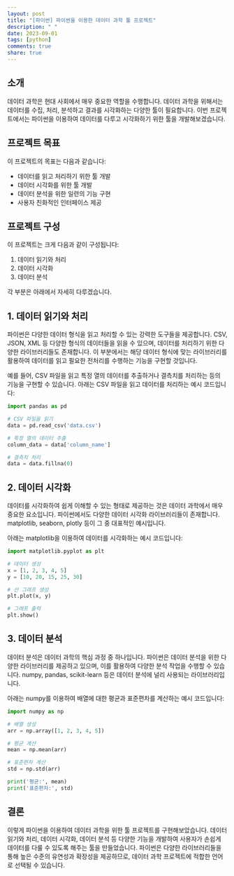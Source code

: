 ```yaml
---
layout: post
title: "[파이썬] 파이썬을 이용한 데이터 과학 툴 프로젝트"
description: " "
date: 2023-09-01
tags: [python]
comments: true
share: true
---
```


## 소개
데이터 과학은 현대 사회에서 매우 중요한 역할을 수행합니다. 데이터 과학을 위해서는 데이터를 수집, 처리, 분석하고 결과를 시각화하는 다양한 툴이 필요합니다. 이번 프로젝트에서는 파이썬을 이용하여 데이터를 다루고 시각화하기 위한 툴을 개발해보겠습니다.

## 프로젝트 목표
이 프로젝트의 목표는 다음과 같습니다:
- 데이터를 읽고 처리하기 위한 툴 개발
- 데이터 시각화를 위한 툴 개발
- 데이터 분석을 위한 일련의 기능 구현
- 사용자 친화적인 인터페이스 제공

## 프로젝트 구성
이 프로젝트는 크게 다음과 같이 구성됩니다:

1. 데이터 읽기와 처리
2. 데이터 시각화
3. 데이터 분석

각 부분은 아래에서 자세히 다루겠습니다.

## 1. 데이터 읽기와 처리
파이썬은 다양한 데이터 형식을 읽고 처리할 수 있는 강력한 도구들을 제공합니다. CSV, JSON, XML 등 다양한 형식의 데이터들을 읽을 수 있으며, 데이터를 처리하기 위한 다양한 라이브러리들도 존재합니다. 이 부분에서는 해당 데이터 형식에 맞는 라이브러리를 활용하여 데이터를 읽고 필요한 전처리를 수행하는 기능을 구현할 것입니다.

예를 들어, CSV 파일을 읽고 특정 열의 데이터를 추출하거나 결측치를 처리하는 등의 기능을 구현할 수 있습니다. 아래는 CSV 파일을 읽고 데이터를 처리하는 예시 코드입니다:

```python
import pandas as pd

# CSV 파일을 읽기
data = pd.read_csv('data.csv')

# 특정 열의 데이터 추출
column_data = data['column_name']

# 결측치 처리
data = data.fillna(0)
```

## 2. 데이터 시각화
데이터를 시각화하여 쉽게 이해할 수 있는 형태로 제공하는 것은 데이터 과학에서 매우 중요한 요소입니다. 파이썬에서도 다양한 데이터 시각화 라이브러리들이 존재합니다. matplotlib, seaborn, plotly 등이 그 중 대표적인 예시입니다.

아래는 matplotlib을 이용하여 데이터를 시각화하는 예시 코드입니다:

```python
import matplotlib.pyplot as plt

# 데이터 생성
x = [1, 2, 3, 4, 5]
y = [10, 20, 15, 25, 30]

# 선 그래프 생성
plt.plot(x, y)

# 그래프 출력
plt.show()
```

## 3. 데이터 분석
데이터 분석은 데이터 과학의 핵심 과정 중 하나입니다. 파이썬은 데이터 분석을 위한 다양한 라이브러리를 제공하고 있으며, 이를 활용하여 다양한 분석 작업을 수행할 수 있습니다. numpy, pandas, scikit-learn 등은 데이터 분석에 널리 사용되는 라이브러리입니다.

아래는 numpy를 이용하여 배열에 대한 평균과 표준편차를 계산하는 예시 코드입니다:

```python
import numpy as np

# 배열 생성
arr = np.array([1, 2, 3, 4, 5])

# 평균 계산
mean = np.mean(arr)

# 표준편차 계산
std = np.std(arr)

print('평균:', mean)
print('표준편차:', std)
```

## 결론
이렇게 파이썬을 이용하여 데이터 과학을 위한 툴 프로젝트를 구현해보았습니다. 데이터 읽기와 처리, 데이터 시각화, 데이터 분석 등 다양한 기능을 개발하여 사용자가 손쉽게 데이터를 다룰 수 있도록 해주는 툴을 만들었습니다. 파이썬은 다양한 라이브러리들을 통해 높은 수준의 유연성과 확장성을 제공하므로, 데이터 과학 프로젝트에 적합한 언어로 선택될 수 있습니다.